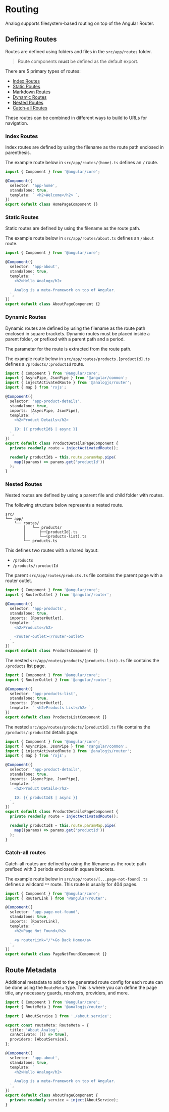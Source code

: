 # Routing

Analog supports filesystem-based routing on top of the Angular Router.

## Defining Routes

Routes are defined using folders and files in the `src/app/routes` folder.

> Route components **must** be defined as the default export.

There are 5 primary types of routes:

- [Index Routes](#index-routes)
- [Static Routes](#static-routes)
- [Markdown Routes](#markdown-routes)
- [Dynamic Routes](#dynamic-routes)
- [Nested Routes](#nested-routes)
- [Catch-all Routes](#catch-all-routes)

These routes can be combined in different ways to build to URLs for navigation.

### Index Routes

Index routes are defined by using the filename as the route path enclosed in parenthesis.

The example route below in `src/app/routes/(home).ts` defines an `/` route.

```ts
import { Component } from '@angular/core';

@Component({
  selector: 'app-home',
  standalone: true,
  template: ` <h2>Welcome</h2> `,
})
export default class HomePageComponent {}
```

### Static Routes

Static routes are defined by using the filename as the route path.

The example route below in `src/app/routes/about.ts` defines an `/about` route.

```ts
import { Component } from '@angular/core';

@Component({
  selector: 'app-about',
  standalone: true,
  template: `
    <h2>Hello Analog</h2>

    Analog is a meta-framework on top of Angular.
  `,
})
export default class AboutPageComponent {}
```

### Dynamic Routes

Dynamic routes are defined by using the filename as the route path enclosed in square brackets. Dynamic routes must be placed inside a parent folder, or prefixed with a parent path and a period.

The parameter for the route is extracted from the route path.

The example route below in `src/app/routes/products.[productId].ts` defines a `/products/:productId` route.

```ts
import { Component } from '@angular/core';
import { AsyncPipe, JsonPipe } from '@angular/common';
import { injectActivatedRoute } from '@analogjs/router';
import { map } from 'rxjs';

@Component({
  selector: 'app-product-details',
  standalone: true,
  imports: [AsyncPipe, JsonPipe],
  template: `
    <h2>Product Details</h2>

    ID: {{ productId$ | async }}
  `,
})
export default class ProductDetailsPageComponent {
  private readonly route = injectActivatedRoute();

  readonly productId$ = this.route.paramMap.pipe(
    map((params) => params.get('productId'))
  );
}
```

### Nested Routes

Nested routes are defined by using a parent file and child folder with routes.

The following structure below represents a nested route.

```treeview
src/
└── app/
    └── routes/
        │   └── products/
        │      ├──[productId].ts
        │      └──(products-list).ts
        └── products.ts
```

This defines two routes with a shared layout:

- `/products`
- `/products/:productId`

The parent `src/app/routes/products.ts` file contains the parent page with a router outlet.

```ts
import { Component } from '@angular/core';
import { RouterOutlet } from '@angular/router';

@Component({
  selector: 'app-products',
  standalone: true,
  imports: [RouterOutlet],
  template: `
    <h2>Products</h2>

    <router-outlet></router-outlet>
  `,
})
export default class ProductsComponent {}
```

The nested `src/app/routes/products/(products-list).ts` file contains the `/products` list page.

```ts
import { Component } from '@angular/core';
import { RouterOutlet } from '@angular/router';

@Component({
  selector: 'app-products-list',
  standalone: true,
  imports: [RouterOutlet],
  template: ` <h2>Products List</h2> `,
})
export default class ProductsListComponent {}
```

The nested `src/app/routes/products/[productId].ts` file contains the `/products/:productId` details page.

```ts
import { Component } from '@angular/core';
import { AsyncPipe, JsonPipe } from '@angular/common';
import { injectActivatedRoute } from '@analogjs/router';
import { map } from 'rxjs';

@Component({
  selector: 'app-product-details',
  standalone: true,
  imports: [AsyncPipe, JsonPipe],
  template: `
    <h2>Product Details</h2>

    ID: {{ productId$ | async }}
  `,
})
export default class ProductDetailsPageComponent {
  private readonly route = injectActivatedRoute();

  readonly productId$ = this.route.paramMap.pipe(
    map((params) => params.get('productId'))
  );
}
```

### Catch-all routes

Catch-all routes are defined by using the filename as the route path prefixed with 3 periods enclosed in square brackets.

The example route below in `src/app/routes/[...page-not-found].ts` defines a wildcard `**` route. This route is usually for 404 pages.

```ts
import { Component } from '@angular/core';
import { RouterLink } from '@angular/router';

@Component({
  selector: 'app-page-not-found',
  standalone: true,
  imports: [RouterLink],
  template: `
    <h2>Page Not Found</h2>

    <a routerLink="/">Go Back Home</a>
  `,
})
export default class PageNotFoundComponent {}
```

## Route Metadata

Additional metadata to add to the generated route config for each route can be done using the `RouteMeta` type. This is where you can define the page title, any necessary guards, resolvers, providers, and more.

```ts
import { Component } from '@angular/core';
import { RouteMeta } from '@analogjs/router';

import { AboutService } from './about.service';

export const routeMeta: RouteMeta = {
  title: 'About Analog',
  canActivate: [() => true],
  providers: [AboutService],
};

@Component({
  selector: 'app-about',
  standalone: true,
  template: `
    <h2>Hello Analog</h2>

    Analog is a meta-framework on top of Angular.
  `,
})
export default class AboutPageComponent {
  private readonly service = inject(AboutService);
}
```
